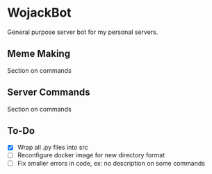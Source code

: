 # WojackBot

General purpose server bot for my personal servers.

## Meme Making
Section on commands

## Server Commands
Section on commands

## To-Do

- [x] Wrap all .py files into src
- [ ] Reconfigure docker image for new directory format
- [ ] Fix smaller errors in code, ex: no description on some commands

